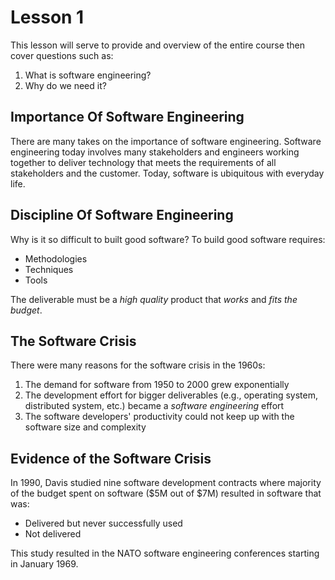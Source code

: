 # Lesson 1

This lesson will serve to provide and overview of the entire course then cover questions such as:

1. What is software engineering?
2. Why do we need it?

## Importance Of Software Engineering

There are many takes on the importance of software engineering. Software engineering today involves many stakeholders and engineers working together to deliver technology that meets the requirements of all stakeholders and the customer. Today, software is ubiquitous with everyday life.

## Discipline Of Software Engineering

Why is it so difficult to built good software? To build good software requires:

- Methodologies
- Techniques
- Tools

The deliverable must be a _high quality_ product that _works_ and _fits the budget_.

## The Software Crisis

There were many reasons for the software crisis in the 1960s:

1. The demand for software from 1950 to 2000 grew exponentially
2. The development effort for bigger deliverables (e.g., operating system, distributed system, etc.) became a _software engineering_ effort
3. The software developers' productivity could not keep up with the software size and complexity

## Evidence of the Software Crisis

In 1990, Davis studied nine software development contracts where majority of the budget spent on software ($5M out of $7M) resulted in software that was:

- Delivered but never successfully used
- Not delivered

This study resulted in the NATO software engineering conferences starting in January 1969.
